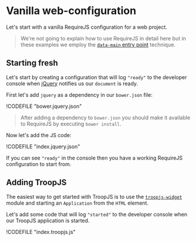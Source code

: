 # Vanilla web-configuration

Let's start with a vanilla RequireJS configuration for a web project.

> We're not going to explain how to use RequireJS in detail here but in these examples we employ the [`data-main` entry point](http://requirejs.org/docs/api.html#data-main) technique.

## Starting fresh

Let's start by creating a configuration that will log `"ready"` to the developer console when [jQuery](http://jquery.com/) notifies us our `document` is ready.

First let's add `jquery` as a dependency in our `bower.json` file:

!CODEFILE "bower.jquery.json"

> After adding a dependency to `bower.json` you should make it available to RequireJS by executing `bower install`.

Now let's add the JS code:

!CODEFILE "index.jquery.json"

If you can see `"ready"` in the console then you have a working RequireJS configuration to start from.

## Adding TroopJS

The easiest way to get started with TroopJS is to use the [`troopjs-widget`](http://troopjs.com/troopjs-widget/) module and starting an `Application` from the `HTML` element.

Let's add some code that will log `"started"` to the developer console when our TroopJS application is started.

!CODEFILE "index.troopjs.js"